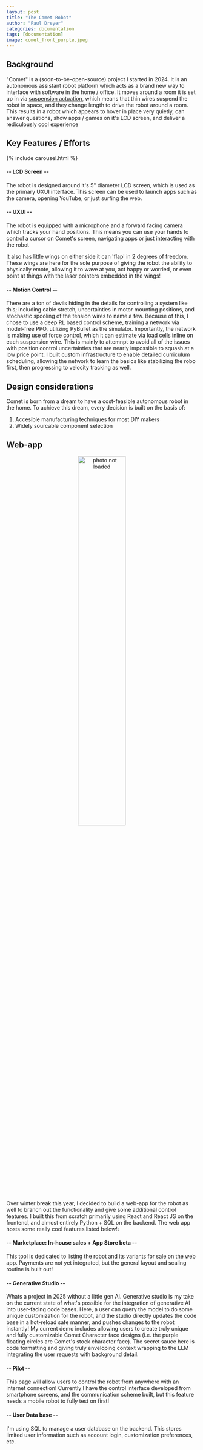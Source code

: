```yaml
---
layout: post
title: "The Comet Robot"
author: "Paul Dreyer"
categories: documentation
tags: [documentation]
image: comet_front_purple.jpeg
---
```


## Background

"Comet" is a (soon-to-be-open-source) project I started in 2024. It is an autonomous assistant robot platform 
which acts as a brand new way to interface with software in the home / office. It moves around a 
room it is set up in via [suspension actuation](https://en.wikipedia.org/wiki/Cable_robots), which 
means that thin wires suspend the robot in space, and they change length to drive the robot around 
a room. This results in a robot which appears to hover in place very quietly, can answer questions, 
show apps / games on it's LCD screen, and deliver a rediculously cool experience

## Key Features / Efforts

{% include carousel.html %}

#### -- LCD Screen -- 

The robot is designed around it's 5" diameter LCD screen, which is used as the primary UXUI 
interface. This screen can be used to launch apps such as the camera, opening YouTube, or just
surfing the web.

#### -- UXUI -- 

The robot is equipped with a microphone and a forward facing camera which tracks your hand 
positions. This means you can use your hands to control a cursor on Comet's screen, navigating apps
or just interacting with the robot

It also has little wings on either side it can 'flap' in 2 degrees of freedom. These wings are here
for the sole purpose of giving the robot the ability to physically emote, allowing it to wave at
you, act happy or worried, or even point at things with the laser pointers embedded in the wings!

#### -- Motion Control -- 

There are a ton of devils hiding in the details for controlling a system like this; including cable 
stretch, uncertainties in motor mounting positions, and stochastic spooling of the tension wires to 
name a few. Because of this, I chose to use a deep RL based control scheme, training a network via 
model-free PPO, utilizing PyBullet as the simulator. Importantly, the network is making use of force
control, which it can estimate via load cells inline on each suspension wire. This is mainly to
attemnpt to avoid all of the issues with position control uncertainties that are nearly impossible 
to squash at a low price point. I built custom infrastructure to enable detailed curriculum 
scheduling, allowing the network to learn the basics like stabilizing the robo first, then 
progressing to velocity tracking as well. 

## Design considerations

Comet is born from a dream to have a cost-feasible autonomous robot in the home. To achieve this 
dream, every decision is built on the basis of:

1. Accesible manufacturing techniques for most DIY makers
2. Widely sourcable component selection


## Web-app

<div style="text-align: center;">
  <img src="{{ 'assets/img/comet_webapp_phone.png' | relative_url }}" 
       alt="photo not loaded"
       style="width: 50%; max-width: 500px; height: auto;">
</div>

Over winter break this year, I decided to build a web-app for the robot as well to branch out the 
functionality and give some additional control features. I built this from scratch primarily using 
React and React JS on the frontend, and almost entirely Python + SQL on the backend. The web app
hosts some really cool features listed below!:

#### -- Marketplace: In-house sales + App Store beta --

This tool is dedicated to listing the robot and its variants for sale on the web app. Payments are
not yet integrated, but the general layout and scaling routine is built out!

#### -- Generative Studio --

Whats a project in 2025 without a little gen AI. Generative studio is my take on the current state
of what's possible for the integration of generative AI into user-facing code bases. Here, a user
can query the model to do some unique customization for the robot, and the studio directly updates 
the code base in a hot-reload safe manner, and pushes changes to the robot instantly! My current
demo includes allowing users to create truly unique and fully customizable Comet Character face 
designs (i.e. the purple floating circles are Comet's stock character face). The secret sauce here 
is code formatting and giving truly enveloping context wrapping to the LLM integrating the user
requests with background detail.

#### -- Pilot --

This page will allow users to control the robot from anywhere with an internet connection! Currently
I have the control interface developed from smartphone screens, and the communication scheme built,
but this feature needs a mobile robot to fully test on first!

#### -- User Data base --

I'm using SQL to manage a user database on the backend. This stores limited user information such as 
account login, customization preferences, etc.


